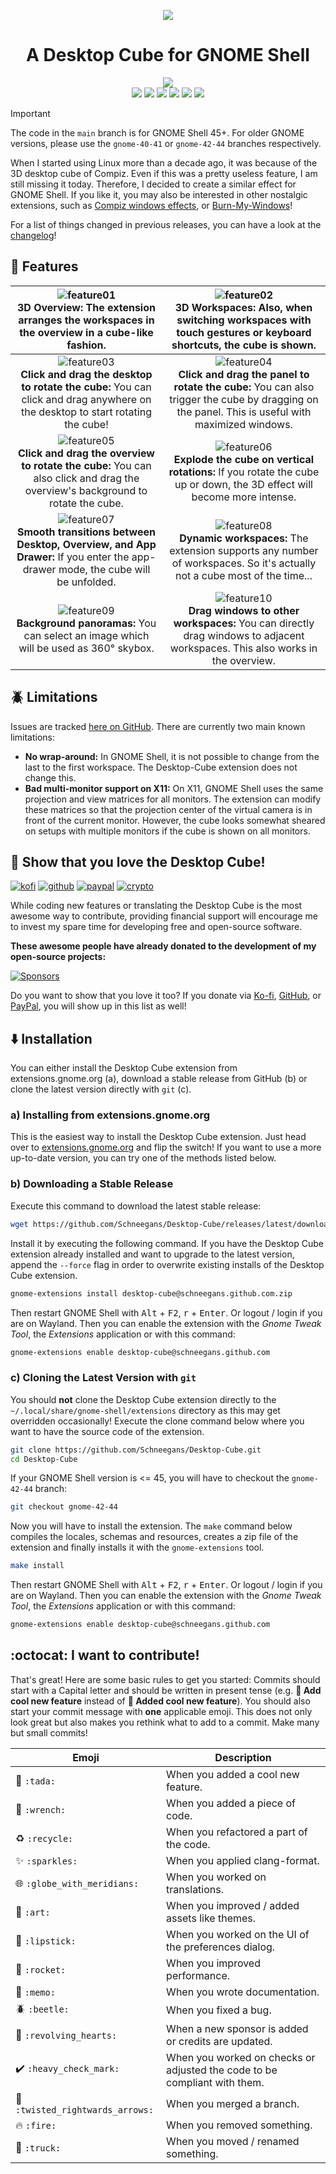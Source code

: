 <!--
SPDX-FileCopyrightText: Simon Schneegans <code@simonschneegans.de>
SPDX-License-Identifier: CC-BY-4.0
-->

<p align="center">
  <a href="https://www.youtube.com/watch?v=J7pdnkv7v1A"><img src ="docs/pics/teaser.jpg" /></a>
</p>

<h1 align="center">A Desktop Cube for GNOME Shell</h1>

<p align="center">
  <a href="https://extensions.gnome.org/extension/4648/desktop-cube/"><img src="https://img.shields.io/badge/Download-extensions.gnome.org-e67f4d.svg?logo=gnome&logoColor=lightgrey&labelColor=303030" /></a><br/>
  <a href="https://github.com/Schneegans/Desktop-Cube/actions"><img src="https://github.com/Schneegans/Desktop-Cube/workflows/Checks/badge.svg?branch=main" /></a>
  <a href="https://api.reuse.software/info/github.com/Schneegans/Desktop-Cube"><img src="https://api.reuse.software/badge/github.com/Schneegans/Desktop-Cube" /></a>
  <a href="https://schneegans.github.io/sponsors/"><img src="https://gist.githubusercontent.com/Schneegans/2d06edf0937c480951feb86b9e719304/raw/weekly.svg" /></a>
  <a href="https://hosted.weblate.org/engage/desktop-cube/"><img src="https://img.shields.io/weblate/progress/desktop-cube?label=Translated&logo=weblate&logoColor=lightgray&labelColor=303030" /></a>
  <a href="scripts/cloc.sh"><img src="https://img.shields.io/endpoint?url=https://gist.githubusercontent.com/Schneegans/66479de801ea8e0f6a1cf084cd37ffe8/raw/loc.json" /></a>
  <a href="scripts/cloc.sh"><img src="https://img.shields.io/endpoint?url=https://gist.githubusercontent.com/Schneegans/66479de801ea8e0f6a1cf084cd37ffe8/raw/comments.json" /></a>
</p>

> [!IMPORTANT]
> The code in the `main` branch is for GNOME Shell 45+. For older GNOME versions, please use the `gnome-40-41` or `gnome-42-44` branches respectively.

When I started using Linux more than a decade ago, it was because of the 3D desktop cube of Compiz.
Even if this was a pretty useless feature, I am still missing it today.
Therefore, I decided to create a similar effect for GNOME Shell.
If you like it, you may also be interested in other nostalgic extensions, such as [Compiz windows effects](https://extensions.gnome.org/extension/3210/compiz-windows-effect/), or [Burn-My-Windows](https://extensions.gnome.org/extension/4679/burn-my-windows/)!

For a list of things changed in previous releases, you can have a look at the [changelog](docs/changelog.md)!

## 🎉 Features

|                 ![feature01](docs/pics/feature01.gif) <br> **3D Overview:** The extension arranges the workspaces in the overview in a cube-like fashion.                 |                ![feature02](docs/pics/feature02.gif) <br> **3D Workspaces:** Also, when switching workspaces with touch gestures or keyboard shortcuts, the cube is shown.                 |
| :-----------------------------------------------------------------------------------------------------------------------------------------------------------------------: | :----------------------------------------------------------------------------------------------------------------------------------------------------------------------------------------: |
| ![feature03](docs/pics/feature03.gif) <br> **Click and drag the desktop to rotate the cube:** You can click and drag anywhere on the desktop to start rotating the cube!  | ![feature04](docs/pics/feature04.gif) <br> **Click and drag the panel to rotate the cube:** You can also trigger the cube by dragging on the panel. This is useful with maximized windows. |
| ![feature05](docs/pics/feature05.gif) <br> **Click and drag the overview to rotate the cube:** You can also click and drag the overview's background to rotate the cube.  |             ![feature06](docs/pics/feature06.gif) <br> **Explode the cube on vertical rotations:** If you rotate the cube up or down, the 3D effect will become more intense.              |
| ![feature07](docs/pics/feature07.gif) <br> **Smooth transitions between Desktop, Overview, and App Drawer:** If you enter the app-drawer mode, the cube will be unfolded. |            ![feature08](docs/pics/feature08.gif) <br> **Dynamic workspaces:** The extension supports any number of workspaces. So it's actually not a cube most of the time...             |
|                      ![feature09](docs/pics/feature09.gif) <br> **Background panoramas:** You can select an image which will be used as 360° skybox.                      |          ![feature10](docs/pics/feature10.gif) <br> **Drag windows to other workspaces:** You can directly drag windows to adjacent workspaces. This also works in the overview.           |

## 🪲 Limitations

Issues are tracked [here on GitHub](https://github.com/Schneegans/Desktop-Cube/issues). There are currently two main known limitations:

- **No wrap-around:** In GNOME Shell, it is not possible to change from the last to the first workspace. The Desktop-Cube extension does not change this.
- **Bad multi-monitor support on X11:** On X11, GNOME Shell uses the same projection and view matrices for all monitors. The extension can modify these matrices so that the projection center of the virtual camera is in front of the current monitor. However, the cube looks somewhat sheared on setups with multiple monitors if the cube is shown on all monitors.

## 💞 Show that you love the Desktop Cube!

[![kofi](https://img.shields.io/badge/Donate-on_Ko--fi-ff5e5b?logo=ko-fi)](https://ko-fi.com/schneegans)
[![github](https://img.shields.io/badge/Donate-on_GitHub-purple?logo=github)](https://github.com/sponsors/Schneegans)
[![paypal](https://img.shields.io/badge/Donate-on_PayPal-009cde?logo=paypal)](https://www.paypal.com/donate/?hosted_button_id=3F7UFL8KLVPXE)
[![crypto](https://img.shields.io/badge/Donate-some_Crypto-f7931a?logo=bitcoin)](https://schneegans.cb.id)

While coding new features or translating the Desktop Cube is the most awesome way to contribute, providing financial support will encourage me to invest my spare time for developing free and open-source software.

**These awesome people have already donated to the development of my open-source projects:**

[![Sponsors](https://schneegans.github.io/sponsors/sponsors.svg)](https://schneegans.github.io/sponsors/)

Do you want to show that you love it too? If you donate via [Ko-fi](https://ko-fi.com/schneegans), [GitHub](https://github.com/sponsors/Schneegans), or [PayPal](https://www.paypal.com/donate/?hosted_button_id=3F7UFL8KLVPXE), you will show up in this list as well!

## ⬇️ Installation

You can either install the Desktop Cube extension from extensions.gnome.org (a), download a stable release
from GitHub (b) or clone the latest version directly with `git` (c).

### a) Installing from extensions.gnome.org

This is the easiest way to install the Desktop Cube extension. Just head over to
[extensions.gnome.org](https://extensions.gnome.org/extension/4648/desktop-cube) and flip the switch!
If you want to use a more up-to-date version, you can try one of the methods listed below.

### b) Downloading a Stable Release

Execute this command to download the latest stable release:

```bash
wget https://github.com/Schneegans/Desktop-Cube/releases/latest/download/desktop-cube@schneegans.github.com.zip
```

Install it by executing the following command. If you have the Desktop Cube extension already installed and want to upgrade to
the latest version, append the `--force` flag in order to overwrite existing installs of the Desktop Cube extension.

```bash
gnome-extensions install desktop-cube@schneegans.github.com.zip
```

Then restart GNOME Shell with <kbd>Alt</kbd> + <kbd>F2</kbd>, <kbd>r</kbd> + <kbd>Enter</kbd>.
Or logout / login if you are on Wayland.
Then you can enable the extension with the _Gnome Tweak Tool_, the _Extensions_ application or with this command:

```bash
gnome-extensions enable desktop-cube@schneegans.github.com
```

### c) Cloning the Latest Version with `git`

You should **not** clone the Desktop Cube extension directly to the `~/.local/share/gnome-shell/extensions` directory as this may get overridden occasionally!
Execute the clone command below where you want to have the source code of the extension.

```bash
git clone https://github.com/Schneegans/Desktop-Cube.git
cd Desktop-Cube
```

If your GNOME Shell version is <= 45, you will have to checkout the `gnome-42-44` branch:

```bash
git checkout gnome-42-44
```

Now you will have to install the extension.
The `make` command below compiles the locales, schemas and resources, creates a zip file of the extension and finally installs it with the `gnome-extensions` tool.

```bash
make install
```

Then restart GNOME Shell with <kbd>Alt</kbd> + <kbd>F2</kbd>, <kbd>r</kbd> + <kbd>Enter</kbd>.
Or logout / login if you are on Wayland.
Then you can enable the extension with the _Gnome Tweak Tool_, the _Extensions_ application or with this command:

```bash
gnome-extensions enable desktop-cube@schneegans.github.com
```

## :octocat: I want to contribute!

That's great!
Here are some basic rules to get you started:
Commits should start with a Capital letter and should be written in present tense (e.g. **:tada: Add cool new feature** instead of **:tada: Added cool new feature**).
You should also start your commit message with **one** applicable emoji.
This does not only look great but also makes you rethink what to add to a commit. Make many but small commits!

| Emoji                                                     | Description                                                               |
| --------------------------------------------------------- | ------------------------------------------------------------------------- |
| :tada: `:tada:`                                           | When you added a cool new feature.                                        |
| :wrench: `:wrench:`                                       | When you added a piece of code.                                           |
| :recycle: `:recycle:`                                     | When you refactored a part of the code.                                   |
| :sparkles: `:sparkles:`                                   | When you applied clang-format.                                            |
| :globe_with_meridians: `:globe_with_meridians:`           | When you worked on translations.                                          |
| :art: `:art:`                                             | When you improved / added assets like themes.                             |
| :lipstick: `:lipstick:`                                   | When you worked on the UI of the preferences dialog.                      |
| :rocket: `:rocket:`                                       | When you improved performance.                                            |
| :memo: `:memo:`                                           | When you wrote documentation.                                             |
| :beetle: `:beetle:`                                       | When you fixed a bug.                                                     |
| :revolving_hearts: `:revolving_hearts:`                   | When a new sponsor is added or credits are updated.                       |
| :heavy_check_mark: `:heavy_check_mark:`                   | When you worked on checks or adjusted the code to be compliant with them. |
| :twisted_rightwards_arrows: `:twisted_rightwards_arrows:` | When you merged a branch.                                                 |
| :fire: `:fire:`                                           | When you removed something.                                               |
| :truck: `:truck:`                                         | When you moved / renamed something.                                       |
